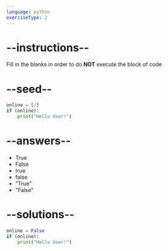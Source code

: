 ```yaml
---
language: python
exerciseType: 2
---
```


# --instructions--

Fill in the blanks in order to do **NOT** execute the block of code

# --seed--

```python
online = [/]
if (online):
    print("Hello User!")
```

# --answers--

- True
- False
- true
- false
- "True"
- "False"

# --solutions--

```python
online = False
if (online):
    print("Hello User!")
```
